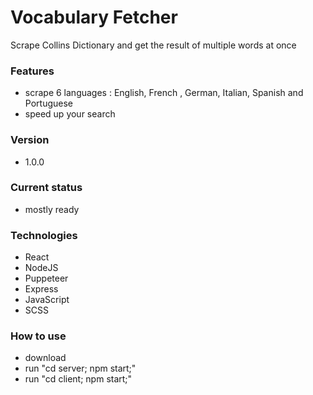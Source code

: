 # Vocabulary Fetcher
Scrape Collins Dictionary and get the result of multiple words at once

### Features
- scrape 6 languages : English, French , German, Italian, Spanish and Portuguese
- speed up your search


### Version
- 1.0.0

### Current status
- mostly ready

### Technologies

- React
- NodeJS
- Puppeteer
- Express
- JavaScript
- SCSS


### How to use
- download
- run "cd server; npm start;"
- run "cd client; npm start;"
